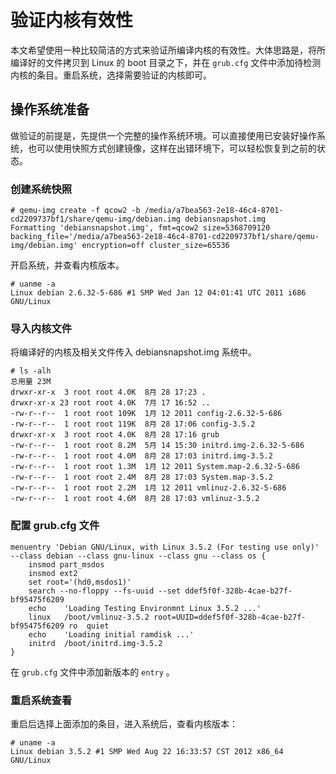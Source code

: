# 验证内核有效性
本文希望使用一种比较简洁的方式来验证所编译内核的有效性。大体思路是，将所编译好的文件拷贝到 Linux 的 boot 目录之下，并在 `grub.cfg` 文件中添加待检测内核的条目。重启系统，选择需要验证的内核即可。

## 操作系统准备
做验证的前提是，先提供一个完整的操作系统环境。可以直接使用已安装好操作系统，也可以使用快照方式创建镜像，这样在出错环境下，可以轻松恢复到之前的状态。

### 创建系统快照

	# qemu-img create -f qcow2 -b /media/a7bea563-2e18-46c4-8701-cd2209737bf1/share/qemu-img/debian.img debiansnapshot.img
	Formatting 'debiansnapshot.img', fmt=qcow2 size=5368709120 backing_file='/media/a7bea563-2e18-46c4-8701-cd2209737bf1/share/qemu-img/debian.img' encryption=off cluster_size=65536

开启系统，并查看内核版本。

	# uanme -a 
	Linux debian 2.6.32-5-686 #1 SMP Wed Jan 12 04:01:41 UTC 2011 i686 GNU/Linux

### 导入内核文件
将编译好的内核及相关文件传入 debiansnapshot.img 系统中。

	# ls -alh
	总用量 23M
	drwxr-xr-x  3 root root 4.0K  8月 28 17:23 .
	drwxr-xr-x 23 root root 4.0K  7月 17 16:52 ..
	-rw-r--r--  1 root root 109K  1月 12 2011 config-2.6.32-5-686
	-rw-r--r--  1 root root 119K  8月 28 17:06 config-3.5.2
	drwxr-xr-x  3 root root 4.0K  8月 28 17:16 grub
	-rw-r--r--  1 root root 8.2M  5月 14 15:30 initrd.img-2.6.32-5-686
	-rw-r--r--  1 root root 4.0M  8月 28 17:03 initrd.img-3.5.2
	-rw-r--r--  1 root root 1.3M  1月 12 2011 System.map-2.6.32-5-686
	-rw-r--r--  1 root root 2.4M  8月 28 17:03 System.map-3.5.2
	-rw-r--r--  1 root root 2.2M  1月 12 2011 vmlinuz-2.6.32-5-686
	-rw-r--r--  1 root root 4.6M  8月 28 17:03 vmlinuz-3.5.2

### 配置 grub.cfg 文件

	menuentry 'Debian GNU/Linux, with Linux 3.5.2 (For testing use only)' --class debian --class gnu-linux --class gnu --class os {
		insmod part_msdos
		insmod ext2
		set root='(hd0,msdos1)'
		search --no-floppy --fs-uuid --set ddef5f0f-328b-4cae-b27f-bf95475f6209
		echo    'Loading Testing Environmnt Linux 3.5.2 ...'
		linux   /boot/vmlinuz-3.5.2 root=UUID=ddef5f0f-328b-4cae-b27f-bf95475f6209 ro  quiet
		echo    'Loading initial ramdisk ...'
		initrd  /boot/initrd.img-3.5.2
	}

在 `grub.cfg` 文件中添加新版本的 `entry` 。

### 重启系统查看
重启后选择上面添加的条目，进入系统后，查看内核版本：

	# uname -a
	Linux debian 3.5.2 #1 SMP Wed Aug 22 16:33:57 CST 2012 x86_64 GNU/Linux

